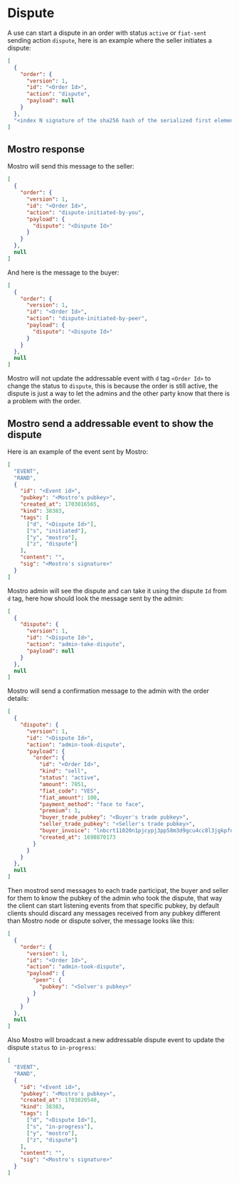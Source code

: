 # Dispute

A use can start a dispute in an order with status `active` or `fiat-sent` sending action `dispute`, here is an example where the seller initiates a dispute:

```json
[
  {
    "order": {
      "version": 1,
      "id": "<Order Id>",
      "action": "dispute",
      "payload": null
    }
  },
  "<index N signature of the sha256 hash of the serialized first element of content>"
]
```

## Mostro response

Mostro will send this message to the seller:

```json
[
  {
    "order": {
      "version": 1,
      "id": "<Order Id>",
      "action": "dispute-initiated-by-you",
      "payload": {
        "dispute": "<Dispute Id>"
      }
    }
  },
  null
]
```

And here is the message to the buyer:

```json
[
  {
    "order": {
      "version": 1,
      "id": "<Order Id>",
      "action": "dispute-initiated-by-peer",
      "payload": {
        "dispute": "<Dispute Id>"
      }
    }
  },
  null
]
```

Mostro will not update the addressable event with `d` tag `<Order Id>` to change the status to `dispute`, this is because the order is still active, the dispute is just a way to let the admins and the other party know that there is a problem with the order.

## Mostro send a addressable event to show the dispute

Here is an example of the event sent by Mostro:

```json
[
  "EVENT",
  "RAND",
  {
    "id": "<Event id>",
    "pubkey": "<Mostro's pubkey>",
    "created_at": 1703016565,
    "kind": 38383,
    "tags": [
      ["d", "<Dispute Id>"],
      ["s", "initiated"],
      ["y", "mostro"],
      ["z", "dispute"]
    ],
    "content": "",
    "sig": "<Mostro's signature>"
  }
]
```

Mostro admin will see the dispute and can take it using the dispute `Id` from `d` tag, here how should look the message sent by the admin:

```json
[
  {
    "dispute": {
      "version": 1,
      "id": "<Dispute Id>",
      "action": "admin-take-dispute",
      "payload": null
    }
  },
  null
]
```

Mostro will send a confirmation message to the admin with the order details:

```json
[
  {
    "dispute": {
      "version": 1,
      "id": "<Dispute Id>",
      "action": "admin-took-dispute",
      "payload": {
        "order": {
          "id": "<Order Id>",
          "kind": "sell",
          "status": "active",
          "amount": 7851,
          "fiat_code": "VES",
          "fiat_amount": 100,
          "payment_method": "face to face",
          "premium": 1,
          "buyer_trade_pubkey": "<Buyer's trade pubkey>",
          "seller_trade_pubkey": "<Seller's trade pubkey>",
          "buyer_invoice": "lnbcrt11020n1pjcypj3pp58m3d9gcu4cc8l3jgkpfn7zhqv2jfw7p3t6z3tq2nmk9cjqam2c3sdqqcqzzsxqyz5vqsp5mew44wzjs0a58d9sfpkrdpyrytswna6gftlfrv8xghkc6fexu6sq9qyyssqnwfkqdxm66lxjv8z68ysaf0fmm50ztvv773jzuyf8a5tat3lnhks6468ngpv3lk5m7yr7vsg97jh6artva5qhd95vafqhxupyuawmrcqnthl9y",
          "created_at": 1698870173
        }
      }
    }
  },
  null
]
```

Then mostrod send messages to each trade participat, the buyer and seller for them to know the pubkey of the admin who took the dispute, that way the client can start listening events from that specific pubkey, by default clients should discard any messages received from any pubkey different than Mostro node or dispute solver, the message looks like this:

```json
[
  {
    "order": {
      "version": 1,
      "id": "<Order Id>",
      "action": "admin-took-dispute",
      "payload": {
        "peer": {
          "pubkey": "<Solver's pubkey>"
        }
      }
    }
  },
  null
]
```

Also Mostro will broadcast a new addressable dispute event to update the dispute `status` to `in-progress`:

```json
[
  "EVENT",
  "RAND",
  {
    "id": "<Event id>",
    "pubkey": "<Mostro's pubkey>",
    "created_at": 1703020540,
    "kind": 38383,
    "tags": [
      ["d", "<Dispute Id>"],
      ["s", "in-progress"],
      ["y", "mostro"],
      ["z", "dispute"]
    ],
    "content": "",
    "sig": "<Mostro's signature>"
  }
]
```
